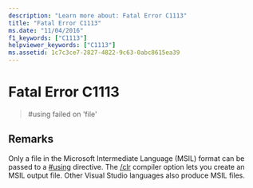 ```yaml
---
description: "Learn more about: Fatal Error C1113"
title: "Fatal Error C1113"
ms.date: "11/04/2016"
f1_keywords: ["C1113"]
helpviewer_keywords: ["C1113"]
ms.assetid: 1c7c3ce7-2827-4822-9c63-0abc8615ea39
---
```

# Fatal Error C1113

> #using failed on 'file'

## Remarks

Only a file in the Microsoft Intermediate Language (MSIL) format can be passed to a [#using](../../preprocessor/hash-using-directive-cpp.md) directive. The [/clr](../../build/reference/clr-common-language-runtime-compilation.md) compiler option lets you create an MSIL output file. Other Visual Studio languages also produce MSIL files.
